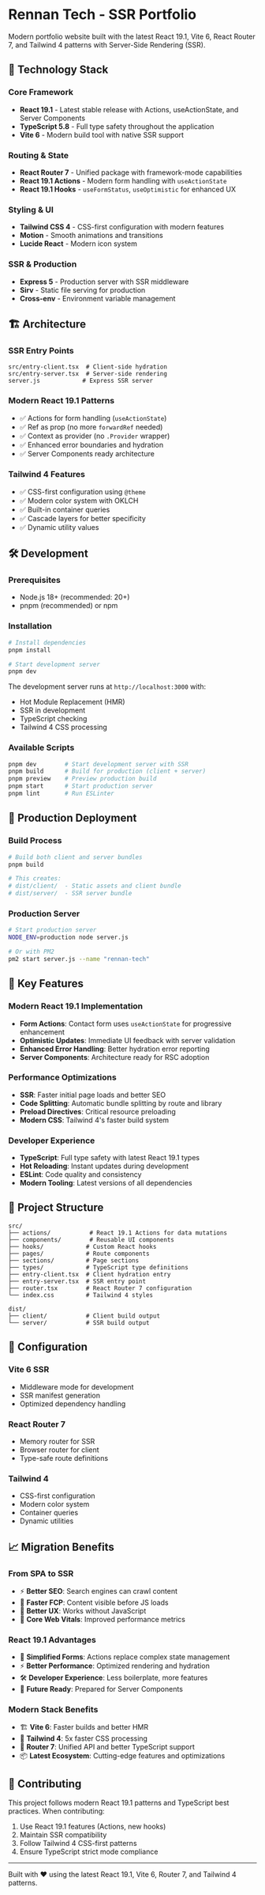 # Rennan Tech - SSR Portfolio

Modern portfolio website built with the latest React 19.1, Vite 6, React Router 7, and Tailwind 4 patterns with Server-Side Rendering (SSR).

## 🚀 Technology Stack

### Core Framework

- **React 19.1** - Latest stable release with Actions, useActionState, and Server Components
- **TypeScript 5.8** - Full type safety throughout the application
- **Vite 6** - Modern build tool with native SSR support

### Routing & State

- **React Router 7** - Unified package with framework-mode capabilities
- **React 19.1 Actions** - Modern form handling with `useActionState`
- **React 19.1 Hooks** - `useFormStatus`, `useOptimistic` for enhanced UX

### Styling & UI

- **Tailwind CSS 4** - CSS-first configuration with modern features
- **Motion** - Smooth animations and transitions
- **Lucide React** - Modern icon system

### SSR & Production

- **Express 5** - Production server with SSR middleware
- **Sirv** - Static file serving for production
- **Cross-env** - Environment variable management

## 🏗️ Architecture

### SSR Entry Points

```
src/entry-client.tsx  # Client-side hydration
src/entry-server.tsx  # Server-side rendering
server.js            # Express SSR server
```

### Modern React 19.1 Patterns

- ✅ Actions for form handling (`useActionState`)
- ✅ Ref as prop (no more `forwardRef` needed)
- ✅ Context as provider (no `.Provider` wrapper)
- ✅ Enhanced error boundaries and hydration
- ✅ Server Components ready architecture

### Tailwind 4 Features

- ✅ CSS-first configuration using `@theme`
- ✅ Modern color system with OKLCH
- ✅ Built-in container queries
- ✅ Cascade layers for better specificity
- ✅ Dynamic utility values

## 🛠️ Development

### Prerequisites

- Node.js 18+ (recommended: 20+)
- pnpm (recommended) or npm

### Installation

```bash
# Install dependencies
pnpm install

# Start development server
pnpm dev
```

The development server runs at `http://localhost:3000` with:

- Hot Module Replacement (HMR)
- SSR in development
- TypeScript checking
- Tailwind 4 CSS processing

### Available Scripts

```bash
pnpm dev        # Start development server with SSR
pnpm build      # Build for production (client + server)
pnpm preview    # Preview production build
pnpm start      # Start production server
pnpm lint       # Run ESLinter
```

## 🚀 Production Deployment

### Build Process

```bash
# Build both client and server bundles
pnpm build

# This creates:
# dist/client/  - Static assets and client bundle
# dist/server/  - SSR server bundle
```

### Production Server

```bash
# Start production server
NODE_ENV=production node server.js

# Or with PM2
pm2 start server.js --name "rennan-tech"
```

## 🎨 Key Features

### Modern React 19.1 Implementation

- **Form Actions**: Contact form uses `useActionState` for progressive enhancement
- **Optimistic Updates**: Immediate UI feedback with server validation
- **Enhanced Error Handling**: Better hydration error reporting
- **Server Components**: Architecture ready for RSC adoption

### Performance Optimizations

- **SSR**: Faster initial page loads and better SEO
- **Code Splitting**: Automatic bundle splitting by route and library
- **Preload Directives**: Critical resource preloading
- **Modern CSS**: Tailwind 4's faster build system

### Developer Experience

- **TypeScript**: Full type safety with latest React 19.1 types
- **Hot Reloading**: Instant updates during development
- **ESLint**: Code quality and consistency
- **Modern Tooling**: Latest versions of all dependencies

## 📁 Project Structure

```
src/
├── actions/           # React 19.1 Actions for data mutations
├── components/        # Reusable UI components
├── hooks/            # Custom React hooks
├── pages/            # Route components
├── sections/         # Page sections
├── types/            # TypeScript type definitions
├── entry-client.tsx  # Client hydration entry
├── entry-server.tsx  # SSR entry point
├── router.tsx        # React Router 7 configuration
└── index.css         # Tailwind 4 styles

dist/
├── client/           # Client build output
└── server/           # SSR build output
```

## 🔧 Configuration

### Vite 6 SSR

- Middleware mode for development
- SSR manifest generation
- Optimized dependency handling

### React Router 7

- Memory router for SSR
- Browser router for client
- Type-safe route definitions

### Tailwind 4

- CSS-first configuration
- Modern color system
- Container queries
- Dynamic utilities

## 📈 Migration Benefits

### From SPA to SSR

- ⚡ **Better SEO**: Search engines can crawl content
- 🚀 **Faster FCP**: Content visible before JS loads
- 📱 **Better UX**: Works without JavaScript
- 🎯 **Core Web Vitals**: Improved performance metrics

### React 19.1 Advantages

- 🔄 **Simplified Forms**: Actions replace complex state management
- ⚡ **Better Performance**: Optimized rendering and hydration
- 🛠️ **Developer Experience**: Less boilerplate, more features
- 🔮 **Future Ready**: Prepared for Server Components

### Modern Stack Benefits

- 🏗️ **Vite 6**: Faster builds and better HMR
- 🎨 **Tailwind 4**: 5x faster CSS processing
- 🔀 **Router 7**: Unified API and better TypeScript support
- 📦 **Latest Ecosystem**: Cutting-edge features and optimizations

## 🤝 Contributing

This project follows modern React 19.1 patterns and TypeScript best practices. When contributing:

1. Use React 19.1 features (Actions, new hooks)
2. Maintain SSR compatibility
3. Follow Tailwind 4 CSS-first patterns
4. Ensure TypeScript strict mode compliance

---

Built with ❤️ using the latest React 19.1, Vite 6, Router 7, and Tailwind 4 patterns.

